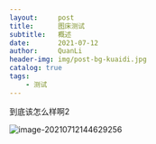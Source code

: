 ```yaml
---
layout:     post
title:      图床测试
subtitle:   概述
date:       2021-07-12
author:     QuanLi
header-img: img/post-bg-kuaidi.jpg
catalog: true
tags:
    - 测试
---
```


到底该怎么样啊2

![image-20210712144629256](https://i.loli.net/2021/07/12/XelkZ2rLz6apcvu.png)
